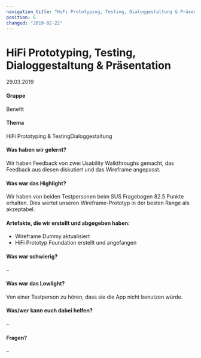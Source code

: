 ```yaml
---
navigation_title: "HiFi Prototyping, Testing, Dialoggestaltung & Präsentation"
position: 6
changed: "2019-02-22"
---
```


# HiFi Prototyping, Testing, Dialoggestaltung & Präsentation 
29.03.2019
#### Gruppe
Benefit
#### Thema
HiFi Prototyping & TestingDialoggestaltung
#### Was haben wir gelernt?
Wir haben Feedback von zwei Usability Walkthroughs gemacht, das Feedback aus diesen diskutiert und das Wireframe angepasst.
#### Was war das Highlight?
Wir haben von beiden Testpersonen beim SUS Fragebogen 82.5 Punkte erhalten. Dies wertet unseren Wireframe-Prototyp in der besten Range als akzeptabel.
#### Artefakte, die wir erstellt und abgegeben haben:
* Wireframe Dummy aktualisiert
* HiFi Prototyp Foundation erstellt und angefangen
#### Was war schwierig?
–
#### Was war das Lowlight?
Von einer Testperson zu hören, dass sie die App nicht benutzen würde.
#### Was/wer kann euch dabei helfen?
–
#### Fragen?
–
